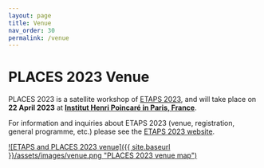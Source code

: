 ```yaml
---
layout: page
title: Venue
nav_order: 30
permalink: /venue
---
```


# PLACES 2023 Venue

PLACES 2023 is a satellite workshop of [ETAPS 2023](https://etaps.org/2023), and
will take place on **22 April 2023** at
**[Institut Henri Poincaré in Paris, France](https://goo.gl/maps/tP5Pjd7dkestV7kb8)**.

For information and inquiries about ETAPS 2023 (venue, registration, general
programme, etc.) please see the [ETAPS 2023 website](https://etaps.org/2023).

[![ETAPS and PLACES 2023 venue]({{ site.baseurl }}/assets/images/venue.png "PLACES 2023 venue map")](https://goo.gl/maps/tP5Pjd7dkestV7kb8)